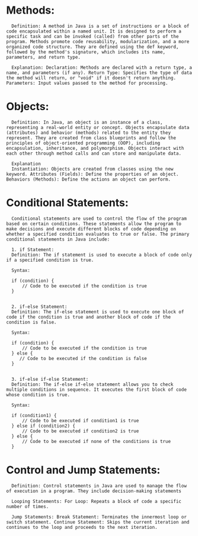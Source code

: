    Methods:
   ========

      Definition: A method in Java is a set of instructions or a block of code encapsulated within a named unit. It is designed to perform a specific task and can be invoked (called) from other parts of the program. Methods promote code reusability, modularization, and a more organized code structure. They are defined using the def keyword, followed by the method's signature, which includes its name, parameters, and return type.
      
      Explanation: Declaration: Methods are declared with a return type, a name, and parameters (if any). Return Type: Specifies the type of data the method will return, or "void" if it doesn't return anything. Parameters: Input values passed to the method for processing.


   Objects:
   ========

      Definition: In Java, an object is an instance of a class, representing a real-world entity or concept. Objects encapsulate data (attributes) and behavior (methods) related to the entity they represent. They are created from class blueprints and follow the principles of object-oriented programming (OOP), including encapsulation, inheritance, and polymorphism. Objects interact with each other through method calls and can store and manipulate data.
      
      Explanation
      Instantiation: Objects are created from classes using the new keyword. Attributes (Fields): Define the properties of an object. Behaviors (Methods): Define the actions an object can perform.


   Conditional Statements:
   =======================

      Conditional statements are used to control the flow of the program based on certain conditions. These statements allow the program to make decisions and execute different blocks of code depending on whether a specified condition evaluates to true or false. The primary conditional statements in Java include:

      1. if Statement:
      Definition: The if statement is used to execute a block of code only if a specified condition is true.

      Syntax:

      if (condition) {
          // Code to be executed if the condition is true
      }


      2. if-else Statement:
      Definition: The if-else statement is used to execute one block of code if the condition is true and another block of code if the condition is false.

      Syntax:

      if (condition) {
          // Code to be executed if the condition is true
      } else {
         // Code to be executed if the condition is false
      }


      3. if-else if-else Statement:
      Definition: The if-else if-else statement allows you to check multiple conditions in sequence. It executes the first block of code whose condition is true.

      Syntax:

      if (condition1) {
          // Code to be executed if condition1 is true
      } else if (condition2) {
          // Code to be executed if condition2 is true
      } else {
          // Code to be executed if none of the conditions is true
      }

   
   
   Control and Jump Statements:
   ============================
      
      Definition: Control statements in Java are used to manage the flow of execution in a program. They include decision-making statements

      Looping Statements: For Loop: Repeats a block of code a specific number of times.

      Jump Statements: Break Statement: Terminates the innermost loop or switch statement. Continue Statement: Skips the current iteration and continues to the loop and proceeds to the next iteration.
